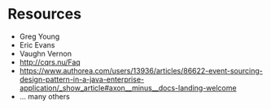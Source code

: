 # Resources

* Greg Young
* Eric Evans
* Vaughn Vernon‎
* http://cqrs.nu/Faq
* https://www.authorea.com/users/13936/articles/86622-event-sourcing-design-pattern-in-a-java-enterprise-application/_show_article#axon__minus__docs-landing-welcome
* ... many others 
